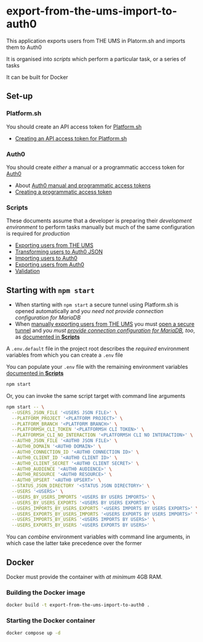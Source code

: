 # export-from-the-ums-import-to-auth0

This application exports users from THE UMS in Platorm.sh and imports them to Auth0

It is organised into _scripts_ which perform a particular task, or a series of tasks

It can be built for Docker

## Set-up

### Platform.sh

You should create an API access token for [Platform.sh](https://console.platform.sh)

- [Creating an API access token for Platform.sh](docs/creating-an-api-access-token.md)

### Auth0

You should create _either_ a manual or a programmatic acccess token for [Auth0](https://manage.auth0.com)

- About [Auth0 manual and programmatic access tokens](docs/auth0-manual-and-programmatic-access-tokens.md)
- [Creating a programmatic access token](docs/creating-a-programmatic-access-token.md)

### Scripts

These documents assume that a developer is preparing their _development environment_ to perform tasks manually but much of the same configuration is required for _production_

- [Exporting users from THE UMS](docs/exporting-users-from-the-ums.md)
- [Transforming users to Auth0 JSON](docs/transforming-users-to-auth0-json.md)
- [Importing users to Auth0](docs/importing-users-to-auth0.md)
- [Exporting users from Auth0](docs/exporting-users-from-auth0.md)
- [Validation](docs/validation.md)

## Starting with `npm start`

- When starting with `npm start` a secure tunnel using Platform.sh is opened automatically and _you need not provide connection configuration for MariaDB_
- When [manually exporting users from THE UMS](docs/exporting-users-from-auth0.md) you must [open a secure tunnel](docs/logging-in-to-platformsh-and-opening-a-tunnel.md) and _you must [provide connection configuration for MariaDB](docs/mariadb.md), too_, as [documented in **Scripts**](#scripts)

A `.env.default` file in the project root describes the _required_ environment variables from which you can create a `.env` file

You can populate your `.env` file with the remaining environment variables [documented in **Scripts**](#scripts)

```bash
npm start
```

Or, you can invoke the same script target with command line arguments

```bash
npm start -- \
  --USERS_JSON_FILE '<USERS JSON FILE>' \
  --PLATFORM_PROJECT '<PLATFORM PROJECT>' \
  --PLATFORM_BRANCH '<PLATFORM BRANCH>' \
  --PLATFORMSH_CLI_TOKEN '<PLATFORMSH CLI TOKEN>' \
  --PLATFORMSH_CLI_NO_INTERACTION '<PLATFORMSH CLI NO INTERACTION>' \
  --AUTH0_JSON_FILE '<AUTH0 JSON FILE>' \
  --AUTH0_DOMAIN '<AUTH0 DOMAIN>' \
  --AUTH0_CONNECTION_ID '<AUTH0 CONNECTION ID>' \
  --AUTH0_CLIENT_ID '<AUTH0 CLIENT ID>' \
  --AUTH0_CLIENT_SECRET '<AUTH0 CLIENT SECRET>' \
  --AUTH0_AUDIENCE '<AUTH0 AUDIENCE>' \
  --AUTH0_RESOURCE '<AUTH0 RESOURCE>' \
  --AUTH0_UPSERT '<AUTH0 UPSERT>' \
  --STATUS_JSON_DIRECTORY '<STATUS JSON DIRECTORY>' \
  --USERS '<USERS>' \
  --USERS_BY_USERS_IMPORTS '<USERS BY USERS IMPORTS>' \
  --USERS_BY_USERS_EXPORTS '<USERS BY USERS EXPORTS>' \
  --USERS_IMPORTS_BY_USERS_EXPORTS '<USERS IMPORTS BY USERS EXPORTS>' \
  --USERS_EXPORTS_BY_USERS_IMPORTS '<USERS EXPORTS BY USERS IMPORTS>' \
  --USERS_IMPORTS_BY_USERS '<USERS IMPORTS BY USERS>' \
  --USERS_EXPORTS_BY_USERS '<USERS EXPORTS BY USERS>'
```

You can _combine_ environment variables with command line arguments, in which case the latter take precedence over the former

## Docker

Docker must provide the container with _at minimum_ 4GB RAM.

### Building the Docker image

```bash
docker build -t export-from-the-ums-import-to-auth0 .
```

### Starting the Docker container

```bash
docker compose up -d
```
